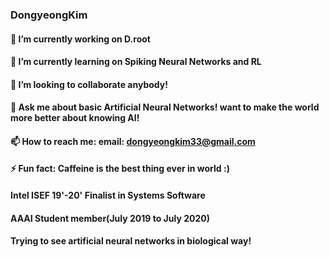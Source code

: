 ### DongyeongKim 


#### 🔭 I’m currently working on D.root
#### 🌱 I’m currently learning on Spiking Neural Networks and RL
#### 👯 I’m looking to collaborate anybody!
#### 💬 Ask me about basic Artificial Neural Networks! want to make the world more better about knowing AI!
#### 📫 How to reach me: email: dongyeongkim33@gmail.com
#### ⚡ Fun fact: Caffeine is the best thing ever in world :) 


#### Intel ISEF 19'-20' Finalist in Systems Software

#### AAAI Student member(July 2019 to July 2020)

#### Trying to see artificial neural networks in biological way!

